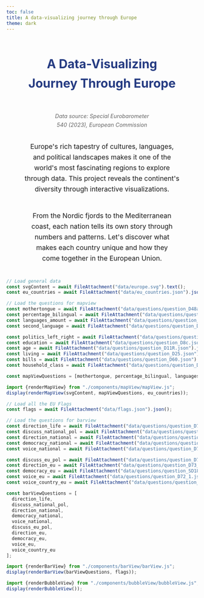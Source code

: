 ```yaml
---
toc: false
title: A data-visualizing journey through Europe
theme: dark
---
```


<div class="europe-container">
  <h1 class="europe-title">A Data-Visualizing Journey Through Europe</h1>

<p class="europe-source">
    <em>Data source: Special Eurobarometer 540 (2023), European Commission</em>
  </p>

  <p class="europe-intro">
    Europe's rich tapestry of cultures, languages, and political landscapes makes it one of the world's most fascinating regions to explore through data. This project reveals the continent's diversity through interactive visualizations.
  </p>

  <p class="europe-intro">
    From the Nordic fjords to the Mediterranean coast, each nation tells its own story through numbers and patterns. Let's discover what makes each country unique and how they come together in the European Union.
  </p>
</div>

```js
// Load general data
const svgContent = await FileAttachment("data/europe.svg").text();
const eu_countries = await FileAttachment("data/eu_countries.json").json();
```

```js
// Load the questions for mapview   
const mothertongue = await FileAttachment("data/questions/question_D48a.json").json(); // mothertongue
const percentage_bilingual = await FileAttachment("data/questions/question_D48f_2ndmtongues.json").json(); // bilangual percentage
const languages_amount = await FileAttachment("data/questions/question_D48count.json").json(); // amount languages
const second_language = await FileAttachment("data/questions/question_D48b.json").json(); // 2nd language

const politics_left_right = await FileAttachment("data/questions/question_D1.json").json(); // left-right politics
const education = await FileAttachment("data/questions/question_D8c.json").json(); // education
const age = await FileAttachment("data/questions/question_D11R.json").json(); // age
const living = await FileAttachment("data/questions/question_D25.json").json(); // living situation
const bills = await FileAttachment("data/questions/question_D60.json").json(); // bills
const household_class = await FileAttachment("data/questions/question_D63.json").json(); // household class

const mapViewQuestions = [mothertongue, percentage_bilingual, languages_amount, second_language, politics_left_right, education, age, living, bills, household_class];
```


```js
import {renderMapView} from "./components/mapView/mapView.js";
display(renderMapView(svgContent, mapViewQuestions, eu_countries));
```

```js
// Load all the EU Flags
const flags = await FileAttachment("data/flags.json").json();
```

```js
// Load the questions for barview
const direction_life = await FileAttachment("data/questions/question_D73_4.json").json(); // direction of life
const discuss_national_pol = await FileAttachment("data/questions/question_D71_1.json").json(); // discuss national politics
const direction_national = await FileAttachment("data/questions/question_D73_1.json").json(); // direction of national politics
const democracy_national = await FileAttachment("data/questions/question_SD18a.json").json(); // democracy national
const voice_national = await FileAttachment("data/questions/question_D72_2.json").json(); // voice in national politics

const discuss_eu_pol = await FileAttachment("data/questions/question_D71_2.json").json(); // discuss EU politics
const direction_eu = await FileAttachment("data/questions/question_D73_2.json").json(); // direction of EU
const democracy_eu = await FileAttachment("data/questions/question_SD18b.json").json(); // democracy EU
const voice_eu = await FileAttachment("data/questions/question_D72_1.json").json(); // voice in EU
const voice_country_eu = await FileAttachment("data/questions/question_D72_3.json").json(); // voice in country EU

const barViewQuestions = [
  direction_life,
  discuss_national_pol,
  direction_national,
  democracy_national,
  voice_national,
  discuss_eu_pol,
  direction_eu,
  democracy_eu,
  voice_eu,
  voice_country_eu
];
```

```js
import {renderBarView} from "./components/barView/barView.js";
display(renderBarView(barViewQuestions, flags));
```


```js
import {renderBubbleView} from "./components/bubbleView/bubbleView.js";
display(renderBubbleView());
```

<style>
  .europe-container {
    margin: 0 auto;
    padding: 0 20px;
    font-family: -apple-system, BlinkMacSystemFont, 'Segoe UI', sans-serif;
    line-height: 1.6;
    display: flex;
    flex-direction: column;
    align-items: center;
    text-wrap: balance;
    text-align: center;
  }
  .europe-title {
    max-width: none;
    color: #253b82;
    text-align: center;
    margin-bottom: 1rem;
    font-size: 2rem;
  }
  .europe-intro {
    max-width: none;
    font-size: 1.1rem;
    margin-bottom: 1.5rem;
  }
  .europe-section {
    max-width: none;
    margin: 2rem 0;
  }
  .europe-subtitle {
    max-width: none;
    color: #253b82;
    border-bottom: 2px solid #00ffff;
    padding-bottom: 0.5rem;
    margin-bottom: 1rem;
    font-size: 1.4rem;
  }
  .europe-highlight {
    max-width: none;
    font-weight: bold;
    color: #253b82;
  }
  .europe-divider {
    border: 0;
    height: 1px;
    background: #ddd;
    margin: 2rem 0;
  }
  .europe-callout {
    max-width: none;
    font-weight: bold;
    text-align: center;
    margin: 1.5rem 0;
  }
  .europe-source {
    max-width: none;
    font-size: 0.9rem;
    color: #666;
    text-align: center;
    margin-top: 2rem;
  }

.map-container {
    margin: 0 auto;
    padding: 0 20px;
    font-family: -apple-system, BlinkMacSystemFont, 'Segoe UI', sans-serif;
    line-height: 1.6;
    display: flex;
    flex-direction: column;
    text-wrap: balance;
    text-align: center;
  }
</style>
